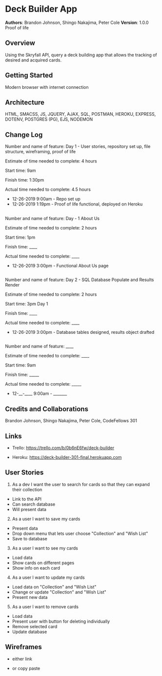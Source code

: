 # Deck Builder App

**Authors**: Brandon Johnson, Shingo Nakajima, Peter Cole
**Version**: 1.0.0 Proof of life

## Overview
Using the Skryfall API, query a deck building app that allows the tracking of desired and acquired cards.

## Getting Started
Modern browser with internet connection

## Architecture
HTML, SMACSS, JS, JQUERY, AJAX, SQL, POSTMAN, HEROKU, EXPRESS, DOTENV, POSTGRES (PG), EJS, NODEMON

## Change Log

Number and name of feature: Day 1 - User stories, repository set up, file structure, wireframing, proof of life

Estimate of time needed to complete: 4 hours

Start time: 9am

Finish time: 1:30pm

Actual time needed to complete: 4.5 hours

- 12-26-2019 9:00am - Repo set up
- 12-26-2019 1:19pm - Proof of life functional, deployed on Heroku

## 

Number and name of feature: Day - 1 About Us

Estimate of time needed to complete: 2 hours

Start time: 1pm

Finish time: ____

Actual time needed to complete: ____

- 12-26-2019 3:00pm - Functional About Us page

## 

Number and name of feature: Day 2 - SQL Database Populate and Results Render

Estimate of time needed to complete: 2 hours

Start time: 3pm Day 1

Finish time: ____

Actual time needed to complete: ____

- 12-26-2019 3:00pm - Database tables designed, results object drafted

## 

Number and name of feature: ____

Estimate of time needed to complete: ____

Start time: 9am

Finish time: _____

Actual time needed to complete: _____

- 12-__-____ 9:00am - _______

## Credits and Collaborations
Brandon Johnson, Shingo Nakajima, Peter Cole, CodeFellows 301

## Links

* Trello: https://trello.com/b/0b6nE6fw/deck-builder

* Heroku: https://deck-builder-301-final.herokuapp.com

## User Stories

1. As a dev I want the user to search for cards so that they can expand their collection
  * Link to the API
  * Can search database
  * Will present data

2. As a user I want to save my cards
  * Present data
  * Drop down menu that lets user choose "Collection" and "Wish List"
  * Save to database

3. As a user I want to see my cards
  * Load data
  * Show cards on different pages
  * Show info on each card

4. As a user I want to update my cards
  * Load data on "Collection" and "Wish List"
  * Change or update "Collection" and "Wish List"
  * Present new data

5. As a user I want to remove cards
  * Load data
  * Present user with button for deleting individually
  * Remove selected card
  * Update database

## Wireframes

* either link

* or copy paste